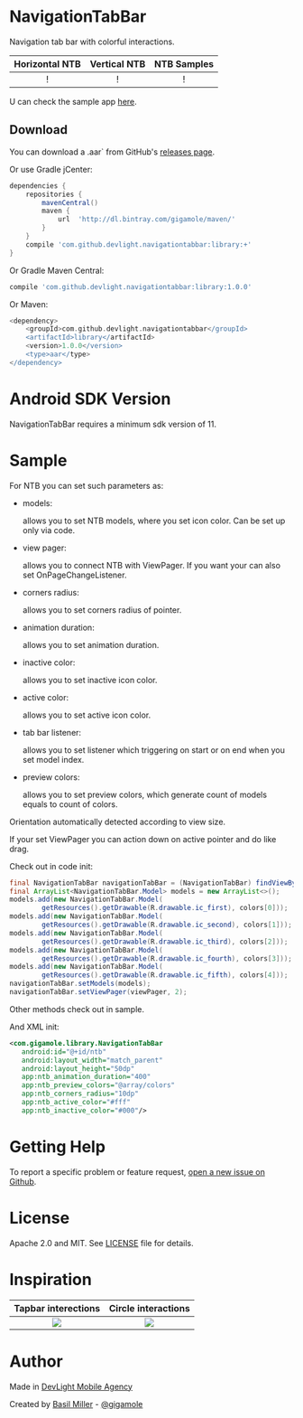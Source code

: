NavigationTabBar
===================

Navigation tab bar with colorful interactions.

Horizontal NTB|Vertical NTB|NTB Samples|
:-------------------------:|:-------------------------:|:-------------------------:
!|!|!

U can check the sample app [here](https://github.com/DevLight-Mobile-Agency/NavigationTabBar/tree/master/app).

Download
------------

You can download a .aar` from GitHub's [releases page](https://github.com/DevLight-Mobile-Agency/NavigationTabBar/releases).

Or use Gradle jCenter:

```groovy
dependencies {
    repositories {
        mavenCentral()
        maven {
            url  'http://dl.bintray.com/gigamole/maven/'
        }
    }
    compile 'com.github.devlight.navigationtabbar:library:+'
}
```

Or Gradle Maven Central:

```groovy
compile 'com.github.devlight.navigationtabbar:library:1.0.0'
```

Or Maven:

```groovy
<dependency>
    <groupId>com.github.devlight.navigationtabbar</groupId>
    <artifactId>library</artifactId>
    <version>1.0.0</version>
    <type>aar</type>
</dependency>
```

Android SDK Version
=========

NavigationTabBar requires a minimum sdk version of 11. 

Sample
========

For NTB you can set such parameters as:
 
 - models:
    
    allows you to set NTB models, where you set icon color. Can be set up only via code.
    
 - view pager:
     
     allows you to connect NTB with ViewPager. If you want your can also set OnPageChangeListener.    

 - corners radius:
    
    allows you to set corners radius of pointer.

 - animation duration:
  
     allows you to set animation duration.
      
 - inactive color:

     allows you to set inactive icon color.
     
 - active color:
  
     allows you to set active icon color.
     
 - tab bar listener:
  
     allows you to set listener which triggering on start or on end when you set model index.
        
 - preview colors:
  
     allows you to set preview colors, which generate count of models equals to count of colors.

Orientation automatically detected according to view size.

If your set ViewPager you can action down on active pointer and do like drag.

Check out in code init:

```java
final NavigationTabBar navigationTabBar = (NavigationTabBar) findViewById(R.id.ntb);
final ArrayList<NavigationTabBar.Model> models = new ArrayList<>();
models.add(new NavigationTabBar.Model(
        getResources().getDrawable(R.drawable.ic_first), colors[0]));
models.add(new NavigationTabBar.Model(
        getResources().getDrawable(R.drawable.ic_second), colors[1]));
models.add(new NavigationTabBar.Model(
        getResources().getDrawable(R.drawable.ic_third), colors[2]));
models.add(new NavigationTabBar.Model(
        getResources().getDrawable(R.drawable.ic_fourth), colors[3]));
models.add(new NavigationTabBar.Model(
        getResources().getDrawable(R.drawable.ic_fifth), colors[4]));
navigationTabBar.setModels(models);
navigationTabBar.setViewPager(viewPager, 2);
```
            
Other methods check out in sample.

And XML init:

```xml
<com.gigamole.library.NavigationTabBar
   android:id="@+id/ntb"
   android:layout_width="match_parent"
   android:layout_height="50dp"
   app:ntb_animation_duration="400"
   app:ntb_preview_colors="@array/colors"
   app:ntb_corners_radius="10dp"
   app:ntb_active_color="#fff"
   app:ntb_inactive_color="#000"/>
```

Getting Help
======

To report a specific problem or feature request, [open a new issue on Github](https://github.com/DevLight-Mobile-Agency/NavigationTabBar/issues/new).

License
======

Apache 2.0 and MIT. See [LICENSE](https://github.com/DevLight-Mobile-Agency/NavigationTabBar/blob/master/LICENSE.txt) file for details.

Inspiration
======

Tapbar interections|Circle interactions
:-------------------------:|:-------------------------:
![](https://s-media-cache-ak0.pinimg.com/originals/39/ee/33/39ee330f3460bd638284f0576bc95b65.gif)|![](https://s-media-cache-ak0.pinimg.com/564x/f4/0d/a9/f40da9e5b73eb5e0e46681eba38f1347.jpg)


Author
=======

Made in [DevLight Mobile Agency](https://github.com/DevLight-Mobile-Agency)

Created by [Basil Miller](https://github.com/GIGAMOLE) - [@gigamole](mailto:http://gigamole53@gmail.com)